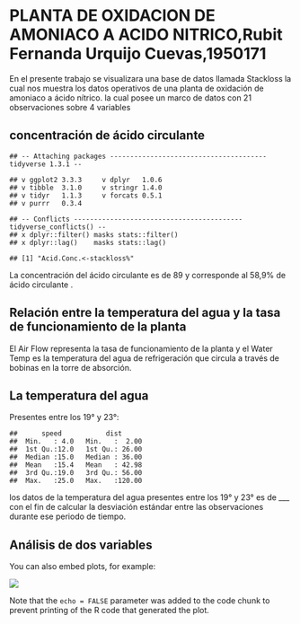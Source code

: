 PLANTA DE OXIDACION DE AMONIACO A ACIDO NITRICO,Rubit Fernanda Urquijo
Cuevas,1950171
================

En el presente trabajo se visualizara una base de datos llamada
Stackloss la cual nos muestra los datos operativos de una planta de
oxidación de amoniaco a ácido nítrico. la cual posee un marco de datos
con 21 observaciones sobre 4 variables

## concentración de ácido circulante

    ## -- Attaching packages --------------------------------------- tidyverse 1.3.1 --

    ## v ggplot2 3.3.3     v dplyr   1.0.6
    ## v tibble  3.1.0     v stringr 1.4.0
    ## v tidyr   1.1.3     v forcats 0.5.1
    ## v purrr   0.3.4

    ## -- Conflicts ------------------------------------------ tidyverse_conflicts() --
    ## x dplyr::filter() masks stats::filter()
    ## x dplyr::lag()    masks stats::lag()

    ## [1] "Acid.Conc.<-stackloss%"

La concentración del ácido circulante es de 89 y corresponde al 58,9% de
ácido circulante .

## Relación entre la temperatura del agua y la tasa de funcionamiento de la planta

El Air Flow representa la tasa de funcionamiento de la planta y el Water
Temp es la temperatura del agua de refrigeración que circula a través de
bobinas en la torre de absorción.

## La temperatura del agua

Presentes entre los 19° y 23°:

    ##      speed           dist       
    ##  Min.   : 4.0   Min.   :  2.00  
    ##  1st Qu.:12.0   1st Qu.: 26.00  
    ##  Median :15.0   Median : 36.00  
    ##  Mean   :15.4   Mean   : 42.98  
    ##  3rd Qu.:19.0   3rd Qu.: 56.00  
    ##  Max.   :25.0   Max.   :120.00

los datos de la temperatura del agua presentes entre los 19° y 23° es de
\_\_\_ con el fin de calcular la desviación estándar entre las
observaciones durante ese periodo de tiempo.

## Análisis de dos variables

You can also embed plots, for example:

![](SegundoPrevioDE_files/figure-gfm/pressure-1.png)<!-- -->

Note that the `echo = FALSE` parameter was added to the code chunk to
prevent printing of the R code that generated the plot.
